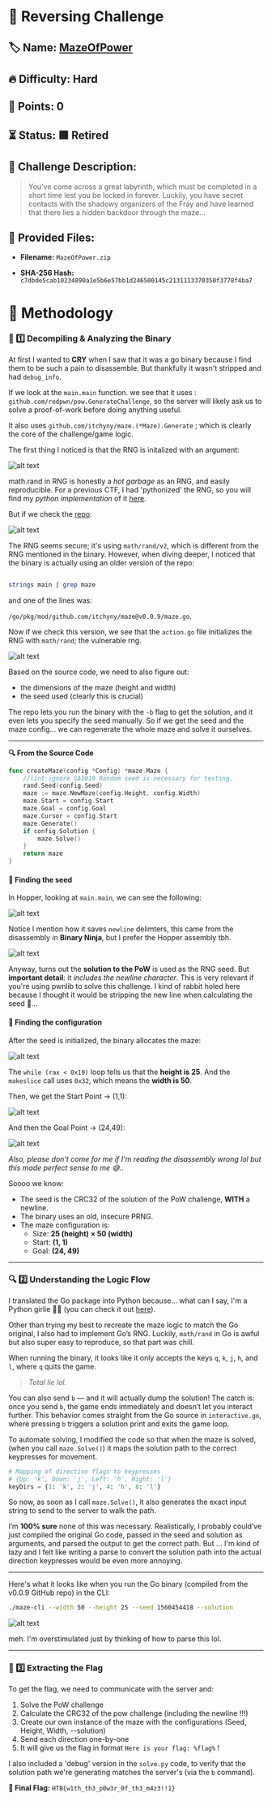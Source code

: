 # 🔁 Reversing Challenge

## 🏷️ Name: [MazeOfPower](https://app.hackthebox.com/challenges/696)

## 🔥 Difficulty: Hard

## 🎯 Points: 0

## ⏳ Status: 🟥 Retired

## 📜 Challenge Description: 
> You&#039;ve come across a great labyrinth, which must be completed in a short time lest you be locked in forever. Luckily, you have secret contacts with the shadowy organizers of the Fray and have learned that there lies a hidden backdoor through the maze...

## 📂 Provided Files:
- **Filename:** `MazeOfPower.zip`

- **SHA-256 Hash:** `c7dbde5cab10234890a1e5b6e57bb1d246500145c2131113370350f3778f4ba7`

# 🚀 Methodology

### 🔁 1️⃣ Decompiling & Analyzing the Binary

At first I wanted to **CRY** when I saw that it was a go binary because I find them to be such a pain to disassemble. But thankfully it wasn't stripped and had `debug_info`. 

If we look at the `main.main` function. we see that it uses : `github.com/redpwn/pow.GenerateChallenge`, so the server will likely ask us to solve a proof-of-work before doing anything useful.

It also uses `github.com/itchyny/maze.(*Maze).Generate` ; which is clearly the core of the challenge/game logic.


The first thing I noticed is that the RNG is initalized with an argument: 

![alt text](images/00_rng.png)

math.rand in RNG is honestly a *hot garbage* as an RNG, and easily reproducible. For a previous CTF, I had 'pythonized' the RNG, so you will find my *python implementation* of it [here](py_maze/random_rng.py). 

But if we check the [repo](https://github.com/itchyny/maze/blob/main/cmd/maze/action.go):

![alt text](images/01_repo.png)

The RNG seems secure; it's using `math/rand/v2`, which is different from the RNG mentioned in the binary. However, when diving deeper, I noticed that the binary is actually using an older version of the repo:

```bash

strings main | grep maze

```

and one of the lines was:

`/go/pkg/mod/github.com/itchyny/maze@v0.0.9/maze.go`. 

Now if we check this version, we see that the `action.go` file initializes the RNG with `math/rand`; the vulnerable rng. 

![alt text](images/02_repo.png)



Based on the source code, we need to also figure out: 
- the dimensions of the maze (height and width)
- the seed used (clearly this is crucial)

The repo lets you run the binary with the `-b` flag to get the solution, and it even lets you specify the seed manually. So if we get the seed and the maze config... we can regenerate the whole maze and solve it ourselves.

---

**🔍 From the Source Code**

```go
func createMaze(config *Config) *maze.Maze {
	//lint:ignore SA1019 Random seed is necessary for testing.
	rand.Seed(config.Seed)
	maze := maze.NewMaze(config.Height, config.Width)
	maze.Start = config.Start
	maze.Goal = config.Goal
	maze.Cursor = config.Start
	maze.Generate()
	if config.Solution {
		maze.Solve()
	}
	return maze
}

```

#### 🔑 Finding the seed

In Hopper, looking at `main.main`, we can see the following:

![alt text](images/03_seed_calc.png)

Notice I mention how it saves `newline` delimters, this came from the disassembly in **Binary Ninja**, but I prefer the Hopper assembly tbh.

![alt text](images/04_seed_calc_bn.png)


Anyway, turns out the **solution to the PoW** is used as the RNG seed. But **important detail**: it *includes the newline character*. This is very relevant if you're using pwnlib to solve this challenge. I kind of rabbit holed here because I thought it would be stripping the new line when calculating the seed 🫠... 

#### 🔑 Finding the configuration

After the seed is initialized, the binary allocates the maze:

![alt text](images/05_maze_hw.png)

The `while (rax < 0x19)` loop tells us that the **height is 25**. And the `makeslice` call uses `0x32`, which means the **width is 50**.


Then, we get the Start Point -> (1,1):

![alt text](images/06_maze_sp.png)


And then the Goal Point -> (24,49):

![alt text](images/07_maze_ep.png)

*Also, please don't come for me if I'm reading the disassembly wrong lol but this made perfect sense to me 😅.*.

Soooo we know:

- The seed is the CRC32 of the solution of the PoW challenge, **WITH** a newline.
- The binary uses an old, insecure PRNG. 
- The maze configuration is:
  - Size: **25 (height) × 50 (width)**
  - Start: **(1, 1)**
  - Goal: **(24, 49)**

--- 


### 🔍 2️⃣ Understanding the Logic Flow

I translated the Go package into Python because... what can I say, I'm a Python girlie 💅🏻 (you can check it out [here](py_maze)).


Other than trying my best to recreate the maze logic to match the Go original, I also had to implement Go’s RNG. Luckily, `math/rand` in Go is awful but also super easy to reproduce, so that part was chill.

When running the binary, it looks like it only accepts the keys `q`, `k`, `j`, `h`, and `l`, where `q` quits the game.

> *Total lie lol.*

You can also send `b` — and it will actually dump the solution! The catch is: once you send `b`, the game ends immediately and doesn’t let you interact further. This behavior comes straight from the Go source in `interactive.go`, where pressing `b` triggers a solution print and exits the game loop.

To automate solving, I modified the code so that when the maze is solved, (when you call `maze.Solve()`) it maps the solution path to the correct keypresses for movement.

```python
# Mapping of direction flags to keypresses
# {Up: 'k', Down: 'j', Left: 'h', Right: 'l'}
keyDirs = {1: 'k', 2: 'j', 4: 'h', 8: 'l'}
```

So now, as soon as I call `maze.Solve()`, it also generates the exact input string to send to the server to walk the path. 

I’m **100% sure** none of this was necessary. Realistically, I probably could’ve just compiled the original Go code, passed in the seed and solution as arguments, and parsed the output to get the correct path. But ... I'm kind of lazy and I felt like writing a parse to convert the solution path into the actual direction keypresses would be even more annoying. 

---

Here's what it looks like when you run the Go binary (compiled from the v0.0.9 GitHub repo) in the CLI:

```bash
./maze-cli --width 50 --height 25 --seed 1560454418 --solution
```

![alt text](images/08_maze_output_eg.png)

meh. I'm overstimulated just by thinking of how to parse this lol. 

--- 

### 🔑 3️⃣ Extracting the Flag

To get the flag, we need to communicate with the server and:

1. Solve the PoW challenge
2. Calculate the CRC32 of the pow challenge (including the newline !!!)
3. Create our own instance of the maze with the configurations (Seed, Height, Width, --solution)
4. Send each direction one-by-one
5. It will give us the flag in format `Here is your flag: %flag%` ! 

I also included a 'debug' version in the `solve.py` code, to verify that the solution path we're generating matches the server's (via the `b` command). 

**🚩 Final Flag:** `HTB{w1th_th3_p0w3r_0f_th3_m4z3!!1}`

